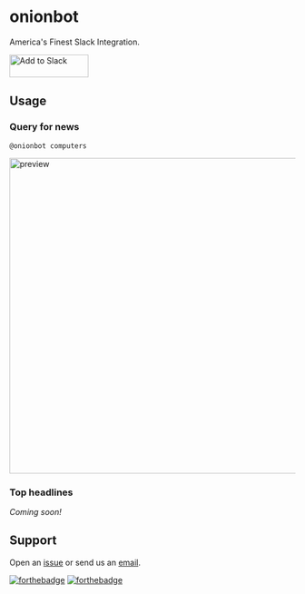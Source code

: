 # onionbot

America's Finest Slack Integration.

<a href="https://slack.com/oauth/authorize?&client_id=135069340643.137656326144&scope=bot"><img alt="Add to Slack" height="40" width="139" src="https://platform.slack-edge.com/img/add_to_slack@2x.png"/></a>

## Usage

### Query for news

`@onionbot computers`

<img width="556" alt="preview" src="https://cloud.githubusercontent.com/assets/3171252/25682935/a3fd823a-301f-11e7-8d08-8f73da844241.png">

### Top headlines

_Coming soon!_

## Support

Open an [issue](https://github.com/theonion/onionbot/issues) or send us an [email](mailto:tech@theonion.com).

[![forthebadge](http://forthebadge.com/images/badges/uses-badges.svg)](http://forthebadge.com)
[![forthebadge](http://forthebadge.com/images/badges/built-with-grammas-recipe.svg)](http://forthebadge.com)
